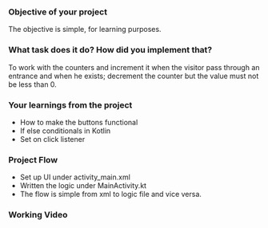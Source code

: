 ### Objective of your project 
The objective is simple, for learning purposes.

### What task does it do? How did you implement that?
To work with the counters and increment it when the visitor pass through an entrance and when he exists; decrement the counter but the value must not be less than 0.

### Your learnings from the project
- How to make the buttons functional
- If else conditionals in Kotlin
- Set on click listener

### Project Flow

- Set up UI under activity_main.xml
- Written the logic under MainActivity.kt
- The flow is simple from xml to logic file and vice versa.

### Working Video 